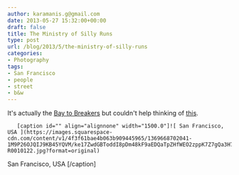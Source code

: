 ```yaml
---
author: karamanis.g@gmail.com
date: 2013-05-27 15:32:00+00:00
draft: false
title: The Ministry of Silly Runs
type: post
url: /blog/2013/5/the-ministry-of-silly-runs
categories:
- Photography
tags:
- San Francisco
- people
- street
- b&w
---
```


It's actually the [Bay to Breakers](http://en.wikipedia.org/wiki/Bay_to_Breakers) but couldn't help thinking of [this](http://www.youtube.com/watch?v=IqhlQfXUk7w).


  
       [caption id="" align="alignnone" width="1500.0"]![ San Francisco, USA ](https://images.squarespace-cdn.com/content/v1/4f3f61bae4b063b909445965/1369668702041-1M9P26OJQIJ9KB45YQVM/ke17ZwdGBToddI8pDm48kF9aEDQaTpZHfWEO2zppK7Z7gQa3H78H3Y0txjaiv_0fDoOvxcdMmMKkDsyUqMSsMWxHk725yiiHCCLfrh8O1z5QPOohDIaIeljMHgDF5CVlOqpeNLcJ80NK65_fV7S1UX7HUUwySjcPdRBGehEKrDf5zebfiuf9u6oCHzr2lsfYZD7bBzAwq_2wCJyqgJebgg/20130519-R0010122.jpg?format=original)
 San Francisco, USA [/caption]
